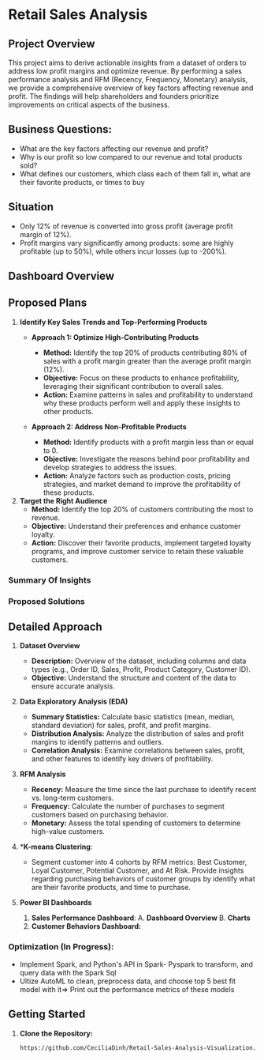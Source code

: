 # Retail Sales Analysis 

## Project Overview

This project aims to derive actionable insights from a dataset of orders to address low profit margins and optimize revenue. By performing a sales performance analysis and RFM (Recency, Frequency, Monetary) analysis, we provide a comprehensive overview of key factors affecting revenue and profit. The findings will help shareholders and founders prioritize improvements on critical aspects of the business.
## Business Questions: 
- What are the key factors affecting our revenue and profit?
- Why is our profit so low compared to our revenue and total products sold?
- What defines our customers, which class each of them fall in, what are their favorite products, or times to buy
## Situation
- Only 12% of revenue is converted into gross profit (average profit margin of 12%).
- Profit margins vary significantly among products: some are highly profitable (up to 50%), while others incur losses (up to -200%).
## Dashboard Overview 
## Proposed Plans 
1. **Identify Key Sales Trends and Top-Performing Products**
   - **Approach 1: Optimize High-Contributing Products**
     - **Method:** Identify the top 20% of products contributing 80% of sales with a profit margin greater than the average profit margin (12%).
     - **Objective:** Focus on these products to enhance profitability, leveraging their significant contribution to overall sales.
     - **Action:** Examine patterns in sales and profitability to understand why these products perform well and apply these insights to other products.

   - **Approach 2: Address Non-Profitable Products**
     - **Method:** Identify products with a profit margin less than or equal to 0.
     - **Objective:** Investigate the reasons behind poor profitability and develop strategies to address the issues.
     - **Action:** Analyze factors such as production costs, pricing strategies, and market demand to improve the profitability of these products.
2. **Target the Right Audience**
   - **Method:** Identify the top 20% of customers contributing the most to revenue.
   - **Objective:** Understand their preferences and enhance customer loyalty.
   - **Action:** Discover their favorite products, implement targeted loyalty programs, and improve customer service to retain these valuable customers.
### Summary Of Insights 
### Proposed Solutions 
## Detailed Approach

1. **Dataset Overview**
   - **Description:** Overview of the dataset, including columns and data types (e.g., Order ID, Sales, Profit, Product Category, Customer ID).
   - **Objective:** Understand the structure and content of the data to ensure accurate analysis.

2. **Data Exploratory Analysis (EDA)**
   - **Summary Statistics:** Calculate basic statistics (mean, median, standard deviation) for sales, profit, and profit margins.
   - **Distribution Analysis:** Analyze the distribution of sales and profit margins to identify patterns and outliers.
   - **Correlation Analysis:** Examine correlations between sales, profit, and other features to identify key drivers of profitability.

3. **RFM Analysis**
   - **Recency:** Measure the time since the last purchase to identify recent vs. long-term customers.
   - **Frequency:** Calculate the number of purchases to segment customers based on purchasing behavior.
   - **Monetary:** Assess the total spending of customers to determine high-value customers.
4. ***K-means Clustering**:
   - Segment customer into 4 cohorts by RFM metrics: Best Customer, Loyal Customer, Potential Customer, and At Risk. Provide insights regarding purchasing behaviors of customer groups by identify what are their favorite products, and time to purchase. 
4. **Power BI Dashboards**
     1. **Sales Performance Dashboard**:
       A. **Dashboard Overview**
       B. **Charts**
   2. **Customer Behaviors Dashboard:**


### Optimization (In Progress):
- Implement Spark, and Python's API in Spark- Pyspark to transform, and query data with the Spark Sql
- Ultize AutoML to clean, preprocess data, and choose top 5 best fit model with it=> Print out the performance metrics of these models
## Getting Started

1. **Clone the Repository:**
   ```bash
   https://github.com/CeciliaDinh/Retail-Sales-Analysis-Visualization.git
